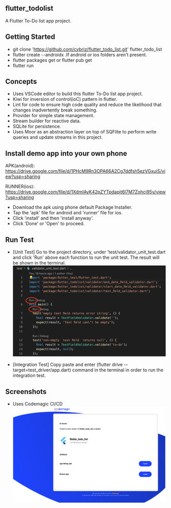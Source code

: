 ## flutter_todolist
A Flutter To-Do list app project.

## Getting Started
- git clone 'https://github.com/cybriz/flutter_todo_list.git' flutter_todo_list
- flutter create --androidx .If android or ios folders aren't present.
- flutter packages get or flutter pub get
- flutter run

## Concepts
- Uses VSCode editor to build this flutter To-Do list app project.
- Kiwi for inversion of control(ioC) pattern in flutter.
- Lint for code to ensure high code quality and reduce the likelihood that changes inadvertently break something. 
- Provider for simple state management.
- Stream builder for reactive data.
- SQLite for persistence.
- Uses Moor as an abstraction layer on top of SQFlite to perform write queries and update streams in this project.

## Install demo app into your own phone
APK(android): https://drive.google.com/file/d/1PHcM9Rn3OPA66A2Cg7ddfsh5ezVGxuiS/view?usp=sharing

RUNNER(ios): https://drive.google.com/file/d/1XdmIAyK42pZYTpdapjt6l7M7Zohcj95y/view?usp=sharing

- Download the apk using phone default Package Installer.
- Tap the 'apk' file for android and 'runner' file for ios.
- Click 'install' and then 'install anyway'.
- Click 'Done' or 'Open' to proceed.

## Run Test
- [Unit Test] Go to the project directory, under 'test/validator_unit_test.dart and click 'Run' above each function 
   to run the unit test. The result will be shown in the terminal.
![](screenshots/unit_test.png)

- [Integration Test] Copy paste and enter (flutter drive --target=test_driver/app.dart) command in the terminal in order to run the integration test.

## Screenshots
- Uses Codemagic CI/CD
![](screenshots/codemagic_CICD.png)
